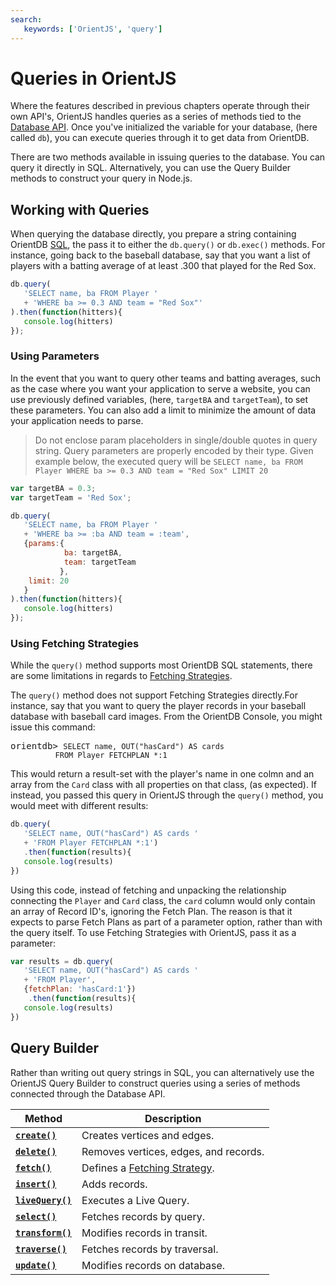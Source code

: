 ```yaml
---
search:
   keywords: ['OrientJS', 'query']
---
```


# Queries in OrientJS

Where the features described in previous chapters operate through their own API's, OrientJS handles queries as a series of methods tied to the [Database API](OrientJS-Database.md).  Once you've initialized the variable for your database, (here called `db`), you can execute queries through it to get data from OrientDB.

There are two methods available in issuing queries to the database.  You can query it directly in SQL.  Alternatively, you can use the Query Builder methods to construct your query in Node.js.


## Working with Queries

When querying the database directly, you prepare a string containing OrientDB [SQL](../sql/README.md), the pass it to either the `db.query()` or `db.exec()` methods.  For instance, going back to the baseball database, say that you want a list of players with a batting average of at least .300 that played for the Red Sox.

```js
db.query(
   'SELECT name, ba FROM Player '
   + 'WHERE ba >= 0.3 AND team = "Red Sox"'
).then(function(hitters){
   console.log(hitters)
});
```

### Using Parameters

In the event that you want to query other teams and batting averages, such as the case where you want your application to serve a website, you can use previously defined variables, (here, `targetBA` and `targetTeam`), to set these parameters.  You can also add a limit to minimize the amount of data your application needs to parse.

>Do not enclose param placeholders in single/double quotes in query string. Query parameters are properly encoded by their type. Given example below, the executed query will be `SELECT name, ba FROM Player WHERE ba >= 0.3 AND team = "Red Sox" LIMIT 20` 

```js
var targetBA = 0.3;
var targetTeam = 'Red Sox';

db.query(
   'SELECT name, ba FROM Player '
   + 'WHERE ba >= :ba AND team = :team',
   {params:{
            ba: targetBA,
            team: targetTeam
           },
    limit: 20
   }
).then(function(hitters){
   console.log(hitters)
});
```

### Using Fetching Strategies

While the `query()` method supports most OrientDB SQL statements, there are some limitations in regards to [Fetching Strategies](../java/Fetching-Strategies.md).

The `query()` method does not support Fetching Strategies directly.For instance, say that you want to query the player records in your baseball database with baseball card images.  From the OrientDB Console, you might issue this command:

<pre>
orientdb> <code class="lang-sql userinput">SELECT name, OUT("hasCard") AS cards
          FROM Player FETCHPLAN *:1</code>
</pre>

This would return a result-set with the player's name in one colmn and an array from the `Card` class with all properties on that class, (as expected).  If instead, you passed this query in OrientJS through the `query()` method, you would meet with different results:

```js
db.query(
   'SELECT name, OUT("hasCard") AS cards '
   + 'FROM Player FETCHPLAN *:1')
   .then(function(results){
   console.log(results)
})
```

Using this code, instead of fetching and unpacking the relationship connecting the `Player` and `Card` class, the `card` column would only contain an array of Record ID's, ignoring the Fetch Plan.  The reason is that it expects to parse Fetch Plans as part of a parameter option, rather than with the query itself.  To use Fetching Strategies with OrientJS, pass it as a parameter:

```js
var results = db.query(
   'SELECT name, OUT("hasCard") AS cards '
   + 'FROM Player',
   {fetchPlan: 'hasCard:1'})
    .then(function(results){
   console.log(results)
})
```

## Query Builder

Rather than writing out query strings in SQL, you can alternatively use the OrientJS Query Builder to construct queries using a series of methods connected through the Database API.

| Method | Description |
|---|---|
| [**`create()`**](OrientJS-Query-Create.md) | Creates vertices and edges. |
| [**`delete()`**](OrientJS-Query-Delete.md) | Removes vertices, edges, and records.|
| [**`fetch()`**](OrientJS-Query-Fetch.md) | Defines a [Fetching Strategy](../java/Fetching-Strategies.md).|
| [**`insert()`**](OrientJS-Query-Insert.md)| Adds records.|
| [**`liveQuery()`**](OrientJS-Query-Live-Query.md) | Executes a Live Query. |
| [**`select()`**](OrientJS-Query-Select.md)| Fetches records by query.|
| [**`transform()`**](OrientJS-Query-Transform.md)| Modifies records in transit.|
| [**`traverse()`**](OrientJS-Query-Traverse.md) | Fetches records by traversal.|
| [**`update()`**](OrientJS-Query-Update.md)| Modifies records on database.|


